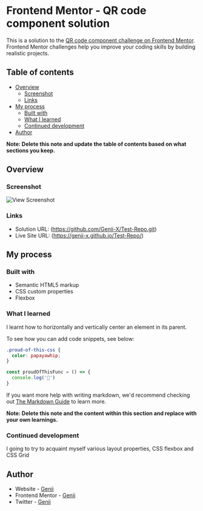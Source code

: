# Frontend Mentor - QR code component solution

This is a solution to the [QR code component challenge on Frontend Mentor](https://www.frontendmentor.io/challenges/qr-code-component-iux_sIO_H). Frontend Mentor challenges help you improve your coding skills by building realistic projects. 

## Table of contents

- [Overview](#overview)
  - [Screenshot](#screenshot)
  - [Links](#links)
- [My process](#my-process)
  - [Built with](#built-with)
  - [What I learned](#what-i-learned)
  - [Continued development](#continued-development)
- [Author](#author)

**Note: Delete this note and update the table of contents based on what sections you keep.**

## Overview

### Screenshot

![View Screenshot](./screenshot.png)


### Links

- Solution URL: (https://github.com/Genii-X/Test-Repo.git)
- Live Site URL: (https://genii-x.github.io/Test-Repo/)

## My process

### Built with

- Semantic HTML5 markup
- CSS custom properties
- Flexbox


### What I learned
I learnt how to horizontally and vertically center an element in its parent.

To see how you can add code snippets, see below:


```css
.proud-of-this-css {
  color: papayawhip;
}
```
```js
const proudOfThisFunc = () => {
  console.log('🎉')
}
```

If you want more help with writing markdown, we'd recommend checking out [The Markdown Guide](https://www.markdownguide.org/) to learn more.

**Note: Delete this note and the content within this section and replace with your own learnings.**

### Continued development

I going to try to acquaint myself various layout properties, CSS flexbox and CSS Grid

## Author

- Website - [Genii](https://www.your-site.com)
- Frontend Mentor - [Genii](https://www.frontendmentor.io/profile/Genii-X)
- Twitter - [Genii](https://www.twitter.com/@mild_mide)
